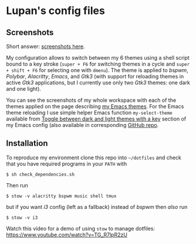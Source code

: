Lupan's config files
====================

Screenshots
-----------

Short answer: [screenshots here](https://lupan.pl/lupan-themes/).

My configuration allows to switch between my 6 themes using a shell
script bound to a key stroke (`super + F6` for switching themes in a
cycle and `super + shift + F6` for selecting one with `dmenu`).  The
theme is applied to *bspwm*, *Polybar*, *Alacritty*, *Emacs*, and
*Gtk3* (with support for reloading themes in active *Gtk3*
applications, but I currently use only two *Gtk3* themes: one dark and
one light).

You can see the screenshots of my whole workspace with each of the
themes applied on the page describing [my Emacs
themes](https://lupan.pl/lupan-themes/).  For the Emacs theme
reloading I use simple helper Emacs function `my-select-theme`
available from [Toggle between dark and light themes with a
key](https://lupan.pl/dotemacs/#toggle-between-dark-and-light-themes-with-a-key)
section of my Emacs config (also available in corresponding [GitHub
repo](https://github.com/lukpank/.emacs.d).


Installation
------------

To reproduce my environment clone this repo into `~/dotfiles` and check
that you have required programs in your `PATH` with

```
$ sh check_dependencies.sh
```

Then run

```
$ stow -v alacritty bspwm music shell tmux
```

but if you want *i3* config (left as a fallback) instead of *bspwm*
then *also* run

```
$ stow -v i3
```

Watch this video for a demo of using `stow` to manage dotfiles:
https://www.youtube.com/watch?v=TG_R7lpR2zU
